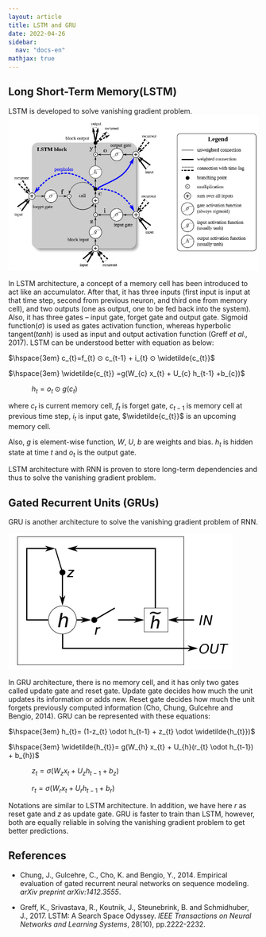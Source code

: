 ```yaml
---
layout: article
title: LSTM and GRU
date: 2022-04-26
sidebar:
  nav: "docs-en"
mathjax: true
---
```



## Long Short-Term Memory(LSTM)

LSTM is developed to solve vanishing gradient problem.
![LSTM](/assets/img/lstm.PNG)

In LSTM architecture, a concept of a memory cell has been introduced to act like an accumulator. After that, it has three inputs (first input is input at that time step, second from previous neuron, and third one from memory cell), and two outputs (one as output, one to be fed back into the system). Also, it has three gates – input gate, forget gate and output gate. Sigmoid function($\sigma$) is used as gates activation function, whereas hyperbolic tangent(_tanh_) is used as input and output activation function (Greff _et al.,_ 2017). LSTM can be understood better with equation as below:

$\hspace{3em} c_{t}=f_{t} ⊙  c_{t-1} + i_{t} ⊙ \widetilde{c_{t}}$

$\hspace{3em} \widetilde{c_{t}} =g(W_{c} x_{t} + U_{c} h_{t-1} +b_{c})$

$\hspace{3em} h_{t} = o_{t}  ⊙  g(c_{t})$

where $c_{t}$ is current memory cell, $f_{t}$ is forget gate, $c_{t-1}$ is memory cell at previous time step, $i_{t}$ is input gate, $\widetilde{c_{t}}$ is an upcoming memory cell.

Also, $g$ is element-wise function, $W$, $U$, $b$ are weights and bias. $h_{t}$ is hidden state at time $t$ and $o_{t}$ is the output gate.

LSTM architecture with RNN is proven to store long-term dependencies and thus to solve the vanishing gradient problem.

## Gated Recurrent Units (GRUs)

GRU is another architecture to solve the vanishing gradient problem of RNN.

![GRU](/assets/img/gru.PNG)

In GRU architecture, there is no memory cell, and it has only two gates called update gate and reset gate. Update gate decides how much the unit updates its information or adds new. Reset gate decides how much the unit forgets previously computed information (Cho, Chung, Gulcehre and Bengio, 2014). GRU can be represented with these equations:

$\hspace{3em} h_{t}= (1-z_{t} \odot h_{t-1} + z_{t} \odot \widetilde{h_{t}})$

$\hspace{3em} \widetilde{h_{t}}= g(W_{h} x_{t} + U_{h}(r_{t} \odot h_{t-1}) + b_{h})$

$\hspace{3em} z_{t} = σ (W_{z} x_{t} + U_{z} h_{t-1} + b_{z})$

$\hspace{3em} r_{t} = σ (W_{r} x_{t} + U_{r} h_{t-1} + b_{r})$

Notations are similar to LSTM architecture. In addition, we have here $r$ as reset gate and $z$ as update gate. GRU is faster to train than LSTM, however, both are equally reliable in solving the vanishing gradient problem to get better predictions.

## References

- Chung, J., Gulcehre, C., Cho, K. and Bengio, Y., 2014. Empirical evaluation of gated recurrent neural networks on sequence modeling. _arXiv preprint arXiv:1412.3555_.

- Greff, K., Srivastava, R., Koutnik, J., Steunebrink, B. and Schmidhuber, J., 2017. LSTM: A Search Space Odyssey. _IEEE Transactions on Neural Networks and Learning Systems_, 28(10), pp.2222-2232.